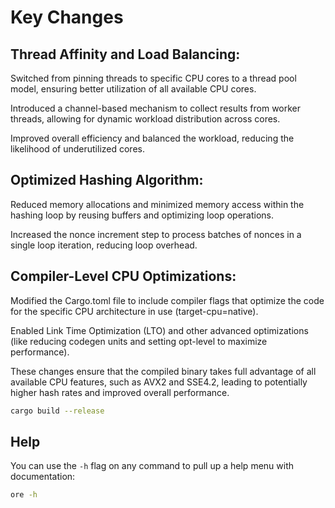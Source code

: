 
# Key Changes

## Thread Affinity and Load Balancing:

Switched from pinning threads to specific CPU cores to a thread pool model, ensuring better utilization of all available CPU cores.

Introduced a channel-based mechanism to collect results from worker threads, allowing for dynamic workload distribution across cores.

Improved overall efficiency and balanced the workload, reducing the likelihood of underutilized cores.

## Optimized Hashing Algorithm:

Reduced memory allocations and minimized memory access within the hashing loop by reusing buffers and optimizing loop operations.

Increased the nonce increment step to process batches of nonces in a single loop iteration, reducing loop overhead.

## Compiler-Level CPU Optimizations:

Modified the Cargo.toml file to include compiler flags that optimize the code for the specific CPU architecture in use (target-cpu=native).

Enabled Link Time Optimization (LTO) and other advanced optimizations (like reducing codegen units and setting opt-level to maximize performance).

These changes ensure that the compiled binary takes full advantage of all available CPU features, such as AVX2 and SSE4.2, leading to potentially higher hash rates and improved overall performance.



```sh
cargo build --release
```

## Help

You can use the `-h` flag on any command to pull up a help menu with documentation:

```sh
ore -h
```
